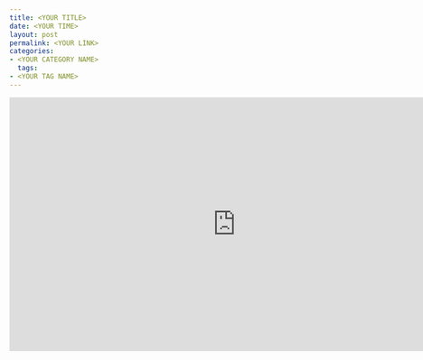 ```yaml
---
title: <YOUR TITLE>
date: <YOUR TIME>
layout: post
permalink: <YOUR LINK>
categories:
- <YOUR CATEGORY NAME>
  tags:
- <YOUR TAG NAME>
---
```

<iframe
    src="https://www.youtube.com/embed/<YOUR VIDEO ID>"
    width="800"
    height="450"
    frameborder="0"
    allowfullscreen>
</iframe>

<YOUR DESCRIPTION>
